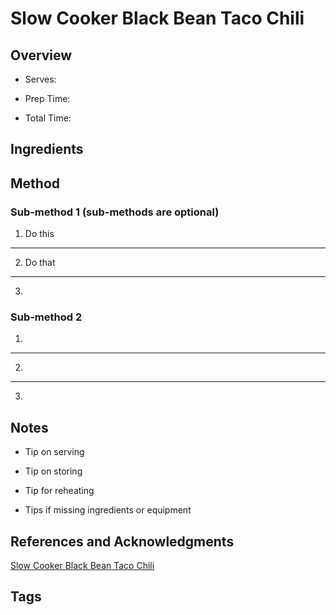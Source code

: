 # Slow Cooker Black Bean Taco Chili

## Overview

- Serves:

- Prep Time:

- Total Time:

## Ingredients



## Method

### Sub-method 1 (sub-methods are optional)

1. Do this
---
2. Do that
---
3.

### Sub-method 2

1.
---
2.
---
3.

## Notes

- Tip on serving

- Tip on storing

- Tip for reheating

- Tips if missing ingredients or equipment

## References and Acknowledgments

[Slow Cooker Black Bean Taco Chili](http://www.bakedbyrachel.com/slow-cooker-black-bean-taco-chili/)

## Tags


